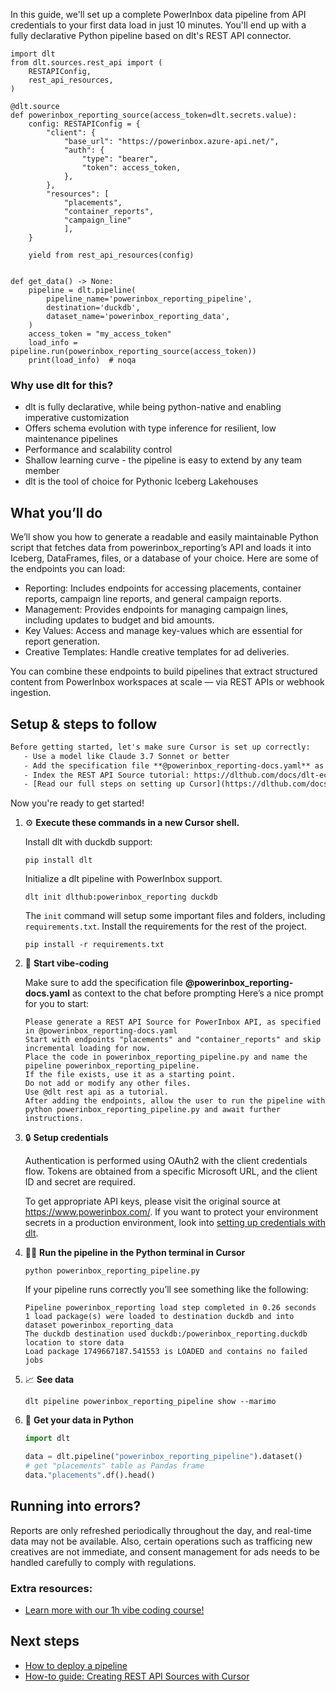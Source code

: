 In this guide, we'll set up a complete PowerInbox data pipeline from API credentials to your first data load in just 10 minutes. You'll end up with a fully declarative Python pipeline based on dlt's REST API connector.

```python-outcome
import dlt
from dlt.sources.rest_api import (
    RESTAPIConfig,
    rest_api_resources,
)

@dlt.source
def powerinbox_reporting_source(access_token=dlt.secrets.value):
    config: RESTAPIConfig = {
        "client": {
            "base_url": "https://powerinbox.azure-api.net/",
            "auth": {
                "type": "bearer",
                "token": access_token,
            },
        },
        "resources": [
            "placements",
            "container_reports",
            "campaign_line"
            ],
    }

    yield from rest_api_resources(config)


def get_data() -> None:
    pipeline = dlt.pipeline(
        pipeline_name='powerinbox_reporting_pipeline',
        destination='duckdb',
        dataset_name='powerinbox_reporting_data', 
    )
    access_token = "my_access_token"
    load_info = pipeline.run(powerinbox_reporting_source(access_token))
    print(load_info)  # noqa
```

### Why use dlt for this?

- dlt is fully declarative, while being python-native and enabling imperative customization
- Offers schema evolution with type inference for resilient, low maintenance pipelines
- Performance and scalability control
- Shallow learning curve - the pipeline is easy to extend by any team member
- dlt is the tool of choice for Pythonic Iceberg Lakehouses

## What you’ll do

We’ll show you how to generate a readable and easily maintainable Python script that fetches data from powerinbox_reporting’s API and loads it into Iceberg, DataFrames, files, or a database of your choice. Here are some of the endpoints you can load:

- Reporting: Includes endpoints for accessing placements, container reports, campaign line reports, and general campaign reports.
- Management: Provides endpoints for managing campaign lines, including updates to budget and bid amounts.
- Key Values: Access and manage key-values which are essential for report generation.
- Creative Templates: Handle creative templates for ad deliveries.

You can combine these endpoints to build pipelines that extract structured content from PowerInbox workspaces at scale — via REST APIs or webhook ingestion.

## Setup & steps to follow

```default
Before getting started, let's make sure Cursor is set up correctly:
   - Use a model like Claude 3.7 Sonnet or better
   - Add the specification file **@powerinbox_reporting-docs.yaml** as context
   - Index the REST API Source tutorial: https://dlthub.com/docs/dlt-ecosystem/verified-sources/rest_api/ and add it to context as **@dlt rest api**
   - [Read our full steps on setting up Cursor](https://dlthub.com/docs/dlt-ecosystem/llm-tooling/cursor-restapi#23-configuring-cursor-with-documentation)
```

Now you're ready to get started! 

1. ⚙️ **Execute these commands in a new Cursor shell.**
    
    Install dlt with duckdb support:
    ```shell
    pip install dlt
    ```

    Initialize a dlt pipeline with PowerInbox support.
    ```shell
    dlt init dlthub:powerinbox_reporting duckdb
    ```

    The `init` command will setup some important files and folders, including `requirements.txt`. Install the requirements for the rest of the project.
    ```shell
    pip install -r requirements.txt
    ```
    
2. 🤠 **Start vibe-coding**
    
    Make sure to add the specification file **@powerinbox_reporting-docs.yaml** as context to the chat before prompting
    Here’s a nice prompt for you to start: 
    
    ```prompt
    Please generate a REST API Source for PowerInbox API, as specified in @powerinbox_reporting-docs.yaml 
    Start with endpoints "placements" and "container_reports" and skip incremental loading for now. 
    Place the code in powerinbox_reporting_pipeline.py and name the pipeline powerinbox_reporting_pipeline. 
    If the file exists, use it as a starting point. 
    Do not add or modify any other files. 
    Use @dlt rest api as a tutorial. 
    After adding the endpoints, allow the user to run the pipeline with python powerinbox_reporting_pipeline.py and await further instructions.
    ```

    
3. 🔒 **Setup credentials** 
    
    Authentication is performed using OAuth2 with the client credentials flow. Tokens are obtained from a specific Microsoft URL, and the client ID and secret are required.
    
    To get appropriate API keys, please visit the original source at https://www.powerinbox.com/.
    If you want to protect your environment secrets in a production environment, look into [setting up credentials with dlt](https://dlthub.com/docs/walkthroughs/add_credentials).
    
4. 🏃‍♀️ **Run the pipeline in the Python terminal in Cursor**
    
    ```shell
    python powerinbox_reporting_pipeline.py
    ```
    
    If your pipeline runs correctly you’ll see something like the following:
    
    ```shell
    Pipeline powerinbox_reporting load step completed in 0.26 seconds
    1 load package(s) were loaded to destination duckdb and into dataset powerinbox_reporting_data
    The duckdb destination used duckdb:/powerinbox_reporting.duckdb location to store data
    Load package 1749667187.541553 is LOADED and contains no failed jobs
    ```
    
5. 📈 **See data**
    
    ```shell
    dlt pipeline powerinbox_reporting_pipeline show --marimo
    ```
    
6. 🐍 **Get your data in Python**
    
    ```python
    import dlt

   data = dlt.pipeline("powerinbox_reporting_pipeline").dataset()
   # get "placements" table as Pandas frame
   data."placements".df().head()
    ```

## Running into errors?

Reports are only refreshed periodically throughout the day, and real-time data may not be available. Also, certain operations such as trafficing new creatives are not immediate, and consent management for ads needs to be handled carefully to comply with regulations.

### Extra resources:

- [Learn more with our 1h vibe coding course!](https://www.youtube.com/watch?v=GGid70rnJuM)

## Next steps

- [How to deploy a pipeline](https://dlthub.com/docs/walkthroughs/deploy-a-pipeline)
- [How-to guide: Creating REST API Sources with Cursor](https://dlthub.com/docs/dlt-ecosystem/llm-tooling/cursor-restapi)